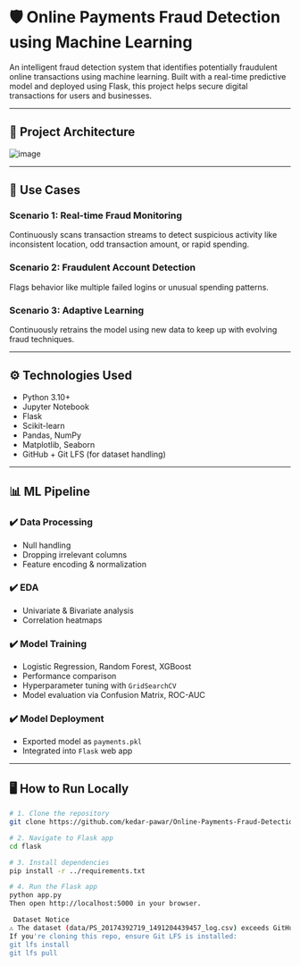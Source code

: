 # 🛡️ Online Payments Fraud Detection using Machine Learning

An intelligent fraud detection system that identifies potentially fraudulent online transactions using machine learning. Built with a real-time predictive model and deployed using Flask, this project helps secure digital transactions for users and businesses.

---

## 🚀 Project Architecture

![image](https://github.com/user-attachments/assets/40bc5b89-5872-4ca6-a1d3-8f29c2d7654a)



---

## 🧠 Use Cases

### Scenario 1: Real-time Fraud Monitoring
Continuously scans transaction streams to detect suspicious activity like inconsistent location, odd transaction amount, or rapid spending.

### Scenario 2: Fraudulent Account Detection
Flags behavior like multiple failed logins or unusual spending patterns.

### Scenario 3: Adaptive Learning
Continuously retrains the model using new data to keep up with evolving fraud techniques.

---

## ⚙️ Technologies Used

- Python 3.10+
- Jupyter Notebook
- Flask
- Scikit-learn
- Pandas, NumPy
- Matplotlib, Seaborn
- GitHub + Git LFS (for dataset handling)


---

## 📊 ML Pipeline

### ✔️ Data Processing
- Null handling
- Dropping irrelevant columns
- Feature encoding & normalization

### ✔️ EDA
- Univariate & Bivariate analysis
- Correlation heatmaps

### ✔️ Model Training
- Logistic Regression, Random Forest, XGBoost
- Performance comparison
- Hyperparameter tuning with `GridSearchCV`
- Model evaluation via Confusion Matrix, ROC-AUC

### ✔️ Model Deployment
- Exported model as `payments.pkl`
- Integrated into `Flask` web app

---

## 🖥️ How to Run Locally

```bash
# 1. Clone the repository
git clone https://github.com/kedar-pawar/Online-Payments-Fraud-Detection-using-Machine-Learning.git

# 2. Navigate to Flask app
cd flask

# 3. Install dependencies
pip install -r ../requirements.txt

# 4. Run the Flask app
python app.py
Then open http://localhost:5000 in your browser.

 Dataset Notice
⚠️ The dataset (data/PS_20174392719_1491204439457_log.csv) exceeds GitHub’s file limit and is tracked using Git LFS.
If you're cloning this repo, ensure Git LFS is installed:
git lfs install
git lfs pull


